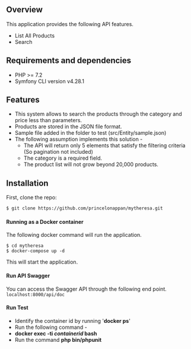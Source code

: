 ## Overview

This application provides the following API features.

- List All Products 
- Search

## Requirements and dependencies

- PHP >= 7.2
- Symfony CLI version  v4.28.1

## Features

- This system allows to search the products through the category and price less than parameters. 
- Products are stored in the JSON file format.
- Sample file added in the folder to test (src/Entity/sample.json)
- The following assumption implements this solution - 
  - The API will return only 5 elements that satisfy the filtering criteria (So pagination not included) 
  - The category is a required field.
  - The product list will not grow beyond 20,000 products.


## Installation

First, clone the repo:
```bash
$ git clone https://github.com/princelonappan/mytheresa.git
```

#### Running as a Docker container

The following docker command will run the application.

```
$ cd mytheresa
$ docker-compose up -d
```
This will start the application.

#### Run API Swagger

You can access the Swagger API through the following end point. <br />
```localhost:8000/api/doc```

#### Run Test

- Identify the container id by running '**docker ps**' 
- Run the following command - 
- **docker exec -ti *containerid* bash**
- Run the command **php bin/phpunit**

